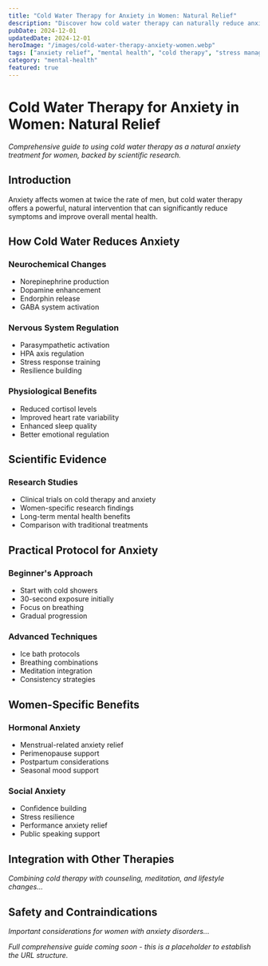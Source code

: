 ```yaml
---
title: "Cold Water Therapy for Anxiety in Women: Natural Relief"
description: "Discover how cold water therapy can naturally reduce anxiety and improve mental health in women. Science-backed techniques for stress and anxiety management."
pubDate: 2024-12-01
updatedDate: 2024-12-01
heroImage: "/images/cold-water-therapy-anxiety-women.webp"
tags: ["anxiety relief", "mental health", "cold therapy", "stress management"]
category: "mental-health"
featured: true
---
```


# Cold Water Therapy for Anxiety in Women: Natural Relief

*Comprehensive guide to using cold water therapy as a natural anxiety treatment for women, backed by scientific research.*

## Introduction

Anxiety affects women at twice the rate of men, but cold water therapy offers a powerful, natural intervention that can significantly reduce symptoms and improve overall mental health.

## How Cold Water Reduces Anxiety

### Neurochemical Changes
- Norepinephrine production
- Dopamine enhancement
- Endorphin release
- GABA system activation

### Nervous System Regulation
- Parasympathetic activation
- HPA axis regulation
- Stress response training
- Resilience building

### Physiological Benefits
- Reduced cortisol levels
- Improved heart rate variability
- Enhanced sleep quality
- Better emotional regulation

## Scientific Evidence

### Research Studies
- Clinical trials on cold therapy and anxiety
- Women-specific research findings
- Long-term mental health benefits
- Comparison with traditional treatments

## Practical Protocol for Anxiety

### Beginner's Approach
- Start with cold showers
- 30-second exposure initially
- Focus on breathing
- Gradual progression

### Advanced Techniques
- Ice bath protocols
- Breathing combinations
- Meditation integration
- Consistency strategies

## Women-Specific Benefits

### Hormonal Anxiety
- Menstrual-related anxiety relief
- Perimenopause support
- Postpartum considerations
- Seasonal mood support

### Social Anxiety
- Confidence building
- Stress resilience
- Performance anxiety relief
- Public speaking support

## Integration with Other Therapies

*Combining cold therapy with counseling, meditation, and lifestyle changes...*

## Safety and Contraindications

*Important considerations for women with anxiety disorders...*

*Full comprehensive guide coming soon - this is a placeholder to establish the URL structure.*
